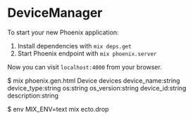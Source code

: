 # DeviceManager

To start your new Phoenix application:

1. Install dependencies with `mix deps.get`
2. Start Phoenix endpoint with `mix phoenix.server`

Now you can visit `localhost:4000` from your browser.


$ mix phoenix.gen.html Device devices device_name:string device_type:string os:string os_version:string device_id:string description:string



$ env MIX_ENV=text mix ecto.drop
